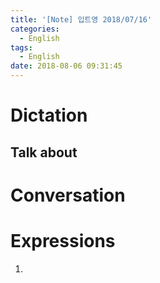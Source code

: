 ```yaml
---
title: '[Note] 입트영 2018/07/16'
categories:
  - English
tags:
  - English
date: 2018-08-06 09:31:45
---
```


# Dictation
## Talk about

# Conversation

# Expressions
1.